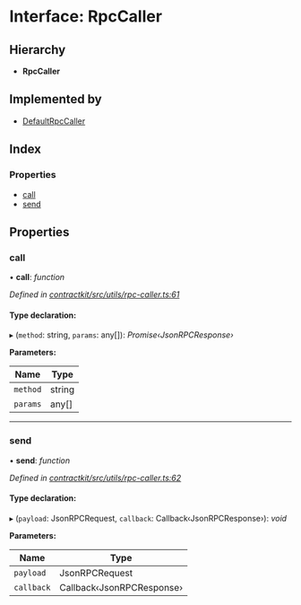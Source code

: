 # Interface: RpcCaller

## Hierarchy

* **RpcCaller**

## Implemented by

* [DefaultRpcCaller](../classes/_utils_rpc_caller_.defaultrpccaller.md)

## Index

### Properties

* [call](_utils_rpc_caller_.rpccaller.md#call)
* [send](_utils_rpc_caller_.rpccaller.md#send)

## Properties

###  call

• **call**: *function*

*Defined in [contractkit/src/utils/rpc-caller.ts:61](https://github.com/celo-org/celo-monorepo/blob/master/packages/contractkit/src/utils/rpc-caller.ts#L61)*

#### Type declaration:

▸ (`method`: string, `params`: any[]): *Promise‹JsonRPCResponse›*

**Parameters:**

Name | Type |
------ | ------ |
`method` | string |
`params` | any[] |

___

###  send

• **send**: *function*

*Defined in [contractkit/src/utils/rpc-caller.ts:62](https://github.com/celo-org/celo-monorepo/blob/master/packages/contractkit/src/utils/rpc-caller.ts#L62)*

#### Type declaration:

▸ (`payload`: JsonRPCRequest, `callback`: Callback‹JsonRPCResponse›): *void*

**Parameters:**

Name | Type |
------ | ------ |
`payload` | JsonRPCRequest |
`callback` | Callback‹JsonRPCResponse› |
